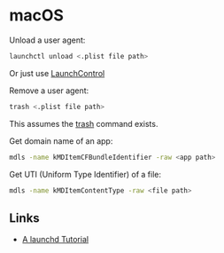 # macOS

Unload a user agent:

```bash
launchctl unload <.plist file path>
```

Or just use [LaunchControl](https://www.soma-zone.com/LaunchControl/)

Remove a user agent:

```bash
trash <.plist file path>
```

This assumes the [trash](https://github.com/sindresorhus/trash-cli) command exists.

Get domain name of an app:

```bash
mdls -name kMDItemCFBundleIdentifier -raw <app path>
```

Get UTI (Uniform Type Identifier) of a file:

```bash
mdls -name kMDItemContentType -raw <file path>
```

## Links

- [A launchd Tutorial](https://www.launchd.info)
